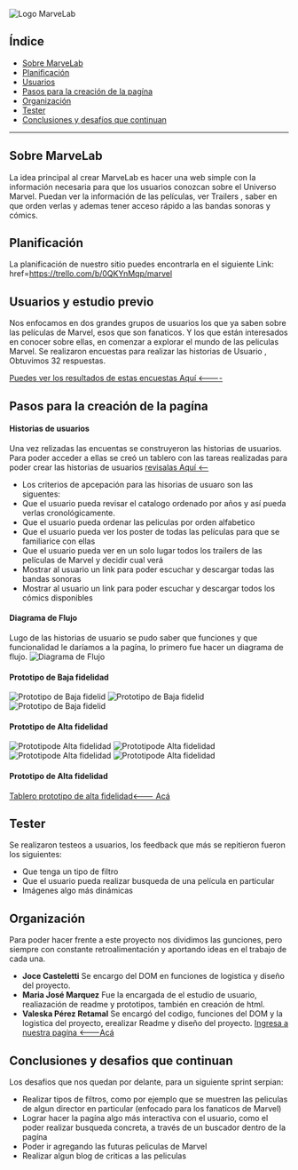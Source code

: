  ![Logo MarveLab](imagenes/LogoMarvelab.PNG)

 ## Índice

 * [Sobre MarveLab](#Sobre-MarveLab)
* [Planificación](#Planificación)
* [Usuarios](#Usuarios)
* [Pasos para la creación de la pagína](#Pasos-para-la-creación-de-la-pagina)
* [Organización](#organizacion)
* [Tester](Testeos)
* [Conclusiones y desafíos que continuan](#conclusiones-y-desafíos-que-continuan)

 ***

 ## Sobre MarveLab

La idea principal al crear MarveLab es hacer una web simple con la información necesaria para que los usuarios conozcan sobre el Universo Marvel. Puedan ver la información de las películas, ver Trailers , saber en que orden verlas y ademas tener acceso rápido a las bandas sonoras y cómics.

 

 ## Planificación

 La planificación de nuestro sitio puedes encontrarla en el siguiente Link:
 href=https://trello.com/b/0QKYnMqp/marvel

 ## Usuarios y estudio previo 

 Nos enfocamos en dos grandes grupos de usuarios  los que ya saben sobre las películas de Marvel, esos que son fanaticos. Y los que están interesados en conocer sobre ellas, en comenzar a explorar el mundo de las peliculas Marvel.
 Se realizaron encuestas para realizar las historias de Usuario  , Obtuvimos 32 respuestas.

 [Puedes ver los resultados de estas encuestas Aquí <----](https://goo.gl/forms/8Se05ez7hFWepGhM2)


 ## Pasos para la creación de la pagína 
  #### Historias de usuarios
  Una vez relizadas las encuentas se construyeron las historias de usuarios. 
  Para poder acceder a ellas se creó un tablero con las tareas realizadas para poder crear las historias de usuarios [revisalas Aquí <--](https://trello.com/b/0QKYnMqp/marvel)
  * Los criterios de apcepación para las hisorias de usuaro son las siguentes: 
   * Que el usuario pueda revisar el catalogo ordenado por años y así pueda verlas cronológicamente.
   * Que el usuario pueda ordenar las peliculas por orden alfabetico
   * Que el usuario pueda ver los poster de todas las películas para que se familiarice con ellas
   * Que  el usuario pueda ver en un solo lugar todos los trailers de las películas de Marvel y decidir cual verá
   * Mostrar al usuario un link para poder escuchar y descargar todas las bandas sonoras
   * Mostrar al usuario un link para poder escuchar y descargar todos los cómics disponibles
   #### Diagrama de Flujo
   Lugo de las historias de usuario se pudo saber que funciones y que funcionalidad le daríamos a la pagína, lo primero fue hacer un diagrama de flujo.
   ![Diagrama de Flujo](imagenes/diagrama-de-flujo.jpg)

#### Prototipo de Baja fidelidad
   
![Prototipo de Baja fidelid](imagenes/proto-baja1.jpg) ![Prototipo de Baja fidelid](imagenes/proto-baja2.jpg)
![Prototipo de Baja fidelid](imagenes/proto-baja3.jpg)

#### Prototipo de Alta fidelidad

![Prototipode Alta fidelidad](imagenes/proto-alta1.png)
![Prototipode Alta fidelidad](imagenes/proto-alta2.png)
![Prototipode Alta fidelidad](imagenes/proto-alta3.png)
![Prototipode Alta fidelidad](imagenes/proto-alta4.png)

#### Prototipo de Alta fidelidad
[Tablero prototipo de alta fidelidad<--- Acá](https://www.figma.com/proto/SJnwHMfo6eRvtrlGAXoaZxSn/Untitled?node-id=0:1&amp;scaling=min-zoom)

## Tester
Se realizaron testeos a usuarios, los feedback que más se repitieron fueron los siguientes: 
* Que tenga un tipo de filtro
* Que el usuario pueda realizar busqueda de una película en particular
* Imágenes algo más dinámicas 


## Organización
Para poder hacer frente a este proyecto nos dividimos las gunciones, pero siempre con constante retroalimentación y aportando ideas en el trabajo de cada una.
*  **Joce Casteletti** Se encargo del DOM en funciones de logistica y diseño del proyecto.
*   **Maria José Marquez** Fue la encargada de el estudio de usuario, realiazación de readme y prototipos, también en creación de html.
*    **Valeska Pérez Retamal** Se encargó del codigo, funciones del DOM y la logistica del proyecto, erealizar Readme y diseño del proyecto.
[Ingresa a nuestra pagína <---Acá](https://valeskaperezrretamal.github.io/SCL008-hackathon-peliculas/index.html)
 


## Conclusiones y desafios que continuan
Los desafios que nos quedan por delante, para un siguiente sprint serpian:
* Realizar tipos de filtros, como por ejemplo que se muestren las peliculas de algun director en particular (enfocado para los fanaticos de Marvel)
* Lograr hacer la pagína algo más interactiva con el usuario, como el poder realizar busqueda concreta, a través de un buscador dentro de la pagína
* Poder ir agregando las futuras peliculas de Marvel
* Realizar algun blog de criticas a las peliculas 

 

 